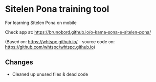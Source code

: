 # Sitelen Pona training tool

For learning Sitelen Pona on mobile

Check app at: https://brunobord.github.io/o-kama-sona-e-sitelen-pona/

(Based on: https://whtspc.github.io/ - source code on: https://github.com/whtspc/whtspc.github.io)

## Changes

* Cleaned up unused files & dead code
